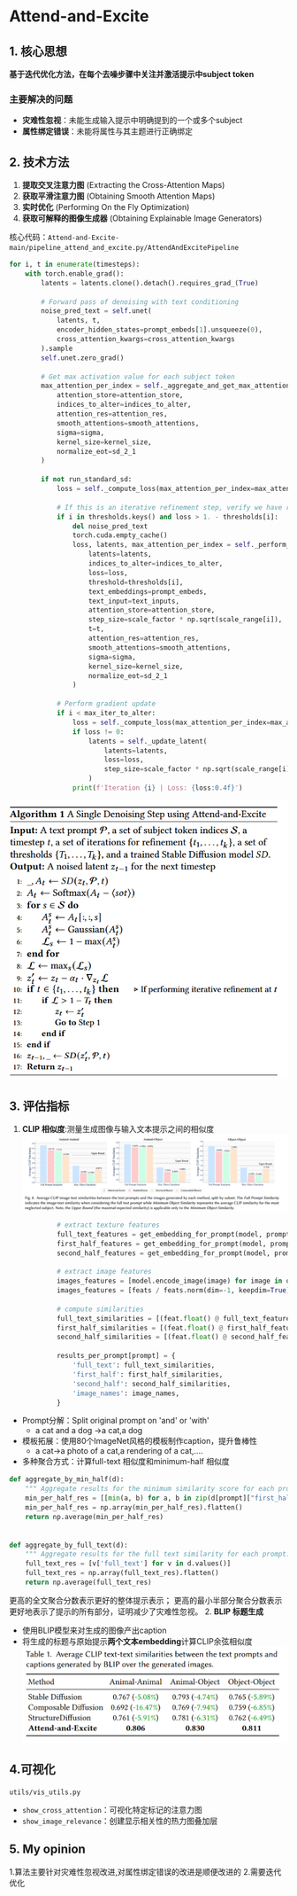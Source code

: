 # Attend-and-Excite

## 1. 核心思想
**基于迭代优化方法，在每个去噪步骤中关注并激活提示中subject token**

### 主要解决的问题
- **灾难性忽视**：未能生成输入提示中明确提到的一个或多个subject
- **属性绑定错误**：未能将属性与其主题进行正确绑定

## 2. 技术方法
1. **提取交叉注意力图** (Extracting the Cross-Attention Maps)
2. **获取平滑注意力图** (Obtaining Smooth Attention Maps)
3. **实时优化** (Performing On the Fly Optimization)
4. **获取可解释的图像生成器** (Obtaining Explainable Image Generators)

核心代码：`Attend-and-Excite-main/pipeline_attend_and_excite.py/AttendAndExcitePipeline`

```python
for i, t in enumerate(timesteps):
    with torch.enable_grad():
        latents = latents.clone().detach().requires_grad_(True)

        # Forward pass of denoising with text conditioning
        noise_pred_text = self.unet(
            latents, t,
            encoder_hidden_states=prompt_embeds[1].unsqueeze(0),
            cross_attention_kwargs=cross_attention_kwargs
        ).sample
        self.unet.zero_grad()

        # Get max activation value for each subject token
        max_attention_per_index = self._aggregate_and_get_max_attention_per_token(
            attention_store=attention_store,
            indices_to_alter=indices_to_alter,
            attention_res=attention_res,
            smooth_attentions=smooth_attentions,
            sigma=sigma,
            kernel_size=kernel_size,
            normalize_eot=sd_2_1
        )

        if not run_standard_sd:
            loss = self._compute_loss(max_attention_per_index=max_attention_per_index)

            # If this is an iterative refinement step, verify we have reached the desired threshold for all
            if i in thresholds.keys() and loss > 1. - thresholds[i]:
                del noise_pred_text
                torch.cuda.empty_cache()
                loss, latents, max_attention_per_index = self._perform_iterative_refinement_step(
                    latents=latents,
                    indices_to_alter=indices_to_alter,
                    loss=loss,
                    threshold=thresholds[i],
                    text_embeddings=prompt_embeds,
                    text_input=text_inputs,
                    attention_store=attention_store,
                    step_size=scale_factor * np.sqrt(scale_range[i]),
                    t=t,
                    attention_res=attention_res,
                    smooth_attentions=smooth_attentions,
                    sigma=sigma,
                    kernel_size=kernel_size,
                    normalize_eot=sd_2_1
                )

            # Perform gradient update
            if i < max_iter_to_alter:
                loss = self._compute_loss(max_attention_per_index=max_attention_per_index)
                if loss != 0:
                    latents = self._update_latent(
                        latents=latents,
                        loss=loss,
                        step_size=scale_factor * np.sqrt(scale_range[i])
                    )
                print(f'Iteration {i} | Loss: {loss:0.4f}')
```
![方法示意图](../Image/Attend.png)

## 3. 评估指标
1. **CLIP 相似度**:测量生成图像与输入文本提示之间的相似度
![alt text](../Image/clip-score.png)
```python
            # extract texture features
            full_text_features = get_embedding_for_prompt(model, prompt, templates=imagenet_templates)
            first_half_features = get_embedding_for_prompt(model, prompt_parts[0], templates=imagenet_templates)
            second_half_features = get_embedding_for_prompt(model, prompt_parts[1], templates=imagenet_templates)

            # extract image features
            images_features = [model.encode_image(image) for image in queries]
            images_features = [feats / feats.norm(dim=-1, keepdim=True) for feats in images_features]

            # compute similarities
            full_text_similarities = [(feat.float() @ full_text_features.T).item() for feat in images_features]
            first_half_similarities = [(feat.float() @ first_half_features.T).item() for feat in images_features]
            second_half_similarities = [(feat.float() @ second_half_features.T).item() for feat in images_features]

            results_per_prompt[prompt] = {
                'full_text': full_text_similarities,
                'first_half': first_half_similarities,
                'second_half': second_half_similarities,
                'image_names': image_names,
            }
```
   - Prompt分解：Split original prompt on 'and' or 'with'
        - a cat and a dog ->a cat,a dog
   - 模板拓展：使用80个ImageNet风格的模板制作caption，提升鲁棒性
        - a cat->a photo of a cat,a rendering of a cat,....
   - 多种聚合方式：计算full-text 相似度和minimum-half 相似度

```python
def aggregate_by_min_half(d):
    """ Aggregate results for the minimum similarity score for each prompt. """
    min_per_half_res = [[min(a, b) for a, b in zip(d[prompt]["first_half"], d[prompt]["second_half"])] for prompt in d]
    min_per_half_res = np.array(min_per_half_res).flatten()
    return np.average(min_per_half_res)


def aggregate_by_full_text(d):
    """ Aggregate results for the full text similarity for each prompt. """
    full_text_res = [v['full_text'] for v in d.values()]
    full_text_res = np.array(full_text_res).flatten()
    return np.average(full_text_res)
```
更高的全文聚合分数表示更好的整体提示表示；
更高的最小半部分聚合分数表示更好地表示了提示的所有部分，证明减少了灾难性忽视。
2. **BLIP 标题生成**
   - 使用BLIP模型来对生成的图像产出caption
   - 将生成的标题与原始提示**两个文本embedding**计算CLIP余弦相似度
![alt text](../Image/blip-clip-score.png)

## 4.可视化
`utils/vis_utils.py`
- `show_cross_attention`：可视化特定标记的注意力图
- `show_image_relevance`：创建显示相关性的热力图叠加层

## 5. My opinion
1.算法主要针对灾难性忽视改进,对属性绑定错误的改进是顺便改进的
2.需要迭代优化